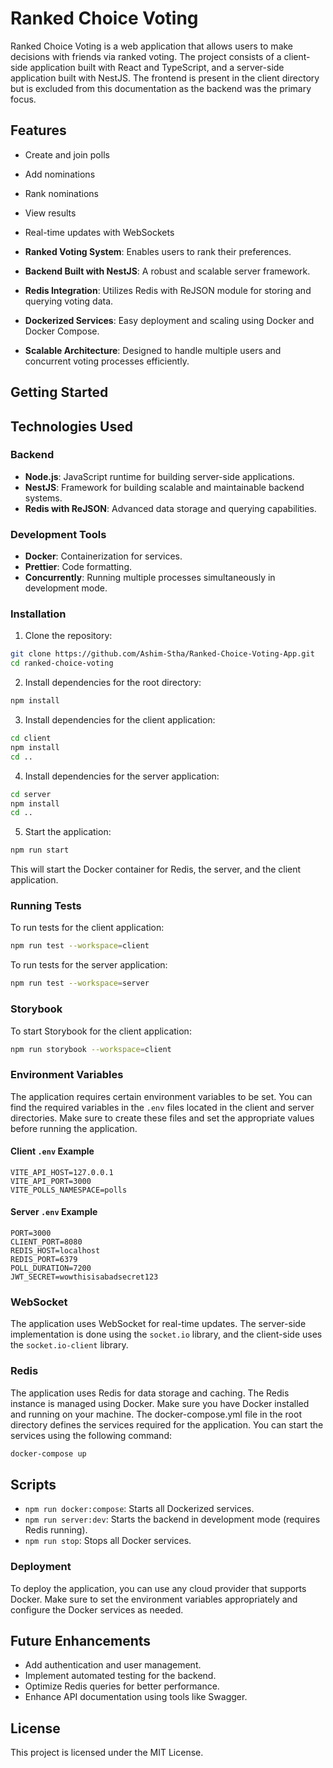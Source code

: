 
# Ranked Choice Voting

Ranked Choice Voting is a web application that allows users to make decisions with friends via ranked voting. The project consists of a client-side application built with React and TypeScript, and a server-side application built with NestJS. The frontend is present in the client directory but is excluded from this documentation as the backend was the primary focus.

## Features

- Create and join polls
- Add nominations
- Rank nominations
- View results
- Real-time updates with WebSockets

- **Ranked Voting System**: Enables users to rank their preferences.
- **Backend Built with NestJS**: A robust and scalable server framework.
- **Redis Integration**: Utilizes Redis with ReJSON module for storing and querying voting data.
- **Dockerized Services**: Easy deployment and scaling using Docker and Docker Compose.
- **Scalable Architecture**: Designed to handle multiple users and concurrent voting processes efficiently.

## Getting Started

## Technologies Used

### Backend
- **Node.js**: JavaScript runtime for building server-side applications.
- **NestJS**: Framework for building scalable and maintainable backend systems.
- **Redis with ReJSON**: Advanced data storage and querying capabilities.

### Development Tools
- **Docker**: Containerization for services.
- **Prettier**: Code formatting.
- **Concurrently**: Running multiple processes simultaneously in development mode.


### Installation

1. Clone the repository:

```sh
git clone https://github.com/Ashim-Stha/Ranked-Choice-Voting-App.git
cd ranked-choice-voting
```

2. Install dependencies for the root directory:

```sh
npm install
```

3. Install dependencies for the client application:

```sh
cd client
npm install
cd ..
```

4. Install dependencies for the server application:

```sh
cd server
npm install
cd ..
```

5. Start the application:

```sh
npm run start
```

This will start the Docker container for Redis, the server, and the client application.

### Running Tests

To run tests for the client application:

```sh
npm run test --workspace=client
```

To run tests for the server application:

```sh
npm run test --workspace=server
```

### Storybook

To start Storybook for the client application:

```sh
npm run storybook --workspace=client
```

### Environment Variables

The application requires certain environment variables to be set. You can find the required variables in the `.env` files located in the client and server directories. Make sure to create these files and set the appropriate values before running the application.

#### Client `.env` Example

```env
VITE_API_HOST=127.0.0.1
VITE_API_PORT=3000
VITE_POLLS_NAMESPACE=polls
```

#### Server `.env` Example

```env
PORT=3000
CLIENT_PORT=8080
REDIS_HOST=localhost
REDIS_PORT=6379
POLL_DURATION=7200
JWT_SECRET=wowthisisabadsecret123
```

### WebSocket

The application uses WebSocket for real-time updates. The server-side implementation is done using the `socket.io` library, and the client-side uses the `socket.io-client` library.

### Redis

The application uses Redis for data storage and caching. The Redis instance is managed using Docker. Make sure you have Docker installed and running on your machine. The docker-compose.yml file in the root directory defines the services required for the application. You can start the services using the following command:

```sh
docker-compose up
```

## Scripts

- `npm run docker:compose`: Starts all Dockerized services.
- `npm run server:dev`: Starts the backend in development mode (requires Redis running).
- `npm run stop`: Stops all Docker services.

### Deployment

To deploy the application, you can use any cloud provider that supports Docker. Make sure to set the environment variables appropriately and configure the Docker services as needed.

## Future Enhancements

- Add authentication and user management.
- Implement automated testing for the backend.
- Optimize Redis queries for better performance.
- Enhance API documentation using tools like Swagger.

## License

This project is licensed under the MIT License.
